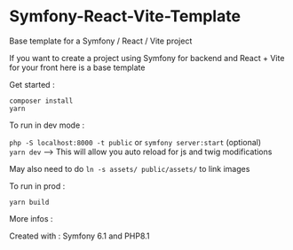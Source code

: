 # Symfony-React-Vite-Template
Base template for a Symfony / React / Vite project

If you want to create a project using Symfony for backend and React + Vite for your front here is a base template

Get started : 

```
composer install
yarn
```

To run in dev mode :

`php -S localhost:8000 -t public` or `symfony server:start` (optional)  
`yarn dev` --> This will allow you auto reload for js and twig modifications

May also need to do
`ln -s assets/ public/assets/` to link images

To run in prod :

`yarn build`


More infos :

Created with : Symfony 6.1 and PHP8.1